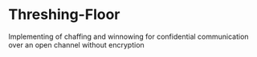 # Threshing-Floor
Implementing of chaffing and winnowing for confidential communication over an open channel without encryption
